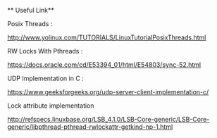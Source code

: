 ** Useful Link**

Posix Threads :

http://www.yolinux.com/TUTORIALS/LinuxTutorialPosixThreads.html

RW Locks With Pthreads :

https://docs.oracle.com/cd/E53394_01/html/E54803/sync-52.html

UDP Implementation in C :

https://www.geeksforgeeks.org/udp-server-client-implementation-c/

Lock attribute implementation 

http://refspecs.linuxbase.org/LSB_4.1.0/LSB-Core-generic/LSB-Core-generic/libpthread-pthread-rwlockattr-getkind-np-1.html